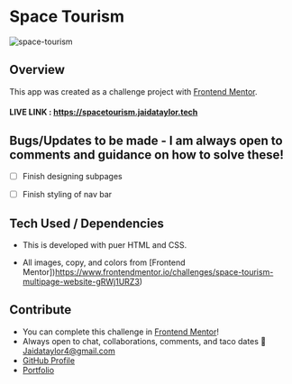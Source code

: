 # Space Tourism
![space-tourism](https://user-images.githubusercontent.com/102535399/199271910-5781a319-e0f4-4490-b75f-3ad75dbc6539.png)


## Overview

This app was created as a challenge project with [Frontend Mentor](https://www.frontendmentor.io/challenges/space-tourism-multipage-website-gRWj1URZ3).

#### LIVE LINK : https://spacetourism.jaidataylor.tech


## Bugs/Updates to be made - I am always open to comments and guidance on how to solve these!

- [ ] Finish designing subpages
- [ ] Finish styling of nav bar


## Tech Used / Dependencies

- This is developed with puer HTML and CSS.

- All images, copy, and colors from [Frontend Mentor])https://www.frontendmentor.io/challenges/space-tourism-multipage-website-gRWj1URZ3)

## Contribute

- You can complete this challenge in [Frontend Mentor](https://www.frontendmentor.io/challenges/space-tourism-multipage-website-gRWj1URZ3)! 
- Always open to chat, collaborations, comments, and taco dates 🌮 [Jaidataylor4@gmail.com](mailto:jaidataylor4@gmail.com)
- [GitHub Profile](https://github.com/jtaylor1204)
- [Portfolio](https://jaidataylor.tech)
